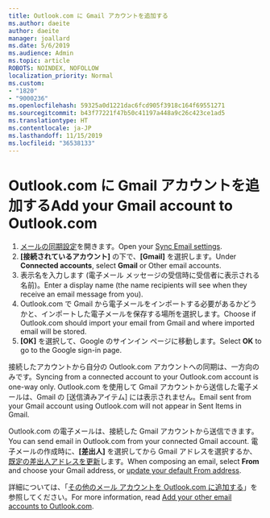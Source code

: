```yaml
---
title: Outlook.com に Gmail アカウントを追加する
ms.author: daeite
author: daeite
manager: joallard
ms.date: 5/6/2019
ms.audience: Admin
ms.topic: article
ROBOTS: NOINDEX, NOFOLLOW
localization_priority: Normal
ms.custom:
- "1820"
- "9000236"
ms.openlocfilehash: 59325a0d1221dac6fcd905f3918c164f69551271
ms.sourcegitcommit: b43f77221f47b50c41197a448a9c26c423ce1ad5
ms.translationtype: HT
ms.contentlocale: ja-JP
ms.lasthandoff: 11/15/2019
ms.locfileid: "36538133"
---
```

# <a name="add-your-gmail-account-to-outlookcom"></a><span data-ttu-id="28e1c-102">Outlook.com に Gmail アカウントを追加する</span><span class="sxs-lookup"><span data-stu-id="28e1c-102">Add your Gmail account to Outlook.com</span></span>

1. <span data-ttu-id="28e1c-103">[メールの同期設定](https://go.microsoft.com/fwlink/?linkid=875264)を開きます。</span><span class="sxs-lookup"><span data-stu-id="28e1c-103">Open your [Sync Email settings](https://go.microsoft.com/fwlink/?linkid=875264).</span></span>
2. <span data-ttu-id="28e1c-104">**[接続されているアカウント]** の下で、**[Gmail]** を選択します。</span><span class="sxs-lookup"><span data-stu-id="28e1c-104">Under **Connected accounts**, select **Gmail** or Other email accounts.</span></span>
3. <span data-ttu-id="28e1c-105">表示名を入力します (電子メール メッセージの受信時に受信者に表示される名前)。</span><span class="sxs-lookup"><span data-stu-id="28e1c-105">Enter a display name (the name recipients will see when they receive an email message from you).</span></span>
4. <span data-ttu-id="28e1c-106">Outlook.com で Gmail から電子メールをインポートする必要があるかどうかと、インポートした電子メールを保存する場所を選択します。</span><span class="sxs-lookup"><span data-stu-id="28e1c-106">Choose if Outlook.com should import your email from Gmail and where imported email will be stored.</span></span>
5. <span data-ttu-id="28e1c-107">**[OK]** を選択して、Google のサインイン ページに移動します。</span><span class="sxs-lookup"><span data-stu-id="28e1c-107">Select **OK** to go to the Google sign-in page.</span></span>

<span data-ttu-id="28e1c-108">接続したアカウントから自分の Outlook.com アカウントへの同期は、一方向のみです。</span><span class="sxs-lookup"><span data-stu-id="28e1c-108">Syncing from a connected account to your Outlook.com account is one-way only.</span></span> <span data-ttu-id="28e1c-109">Outlook.com を使用して Gmail アカウントから送信した電子メールは、Gmail の [送信済みアイテム] には表示されません。</span><span class="sxs-lookup"><span data-stu-id="28e1c-109">Email sent from your Gmail account using Outlook.com will not appear in Sent Items in Gmail.</span></span>

<span data-ttu-id="28e1c-110">Outlook.com の電子メールは、接続した Gmail アカウントから送信できます。</span><span class="sxs-lookup"><span data-stu-id="28e1c-110">You can send email in Outlook.com from your connected Gmail account.</span></span> <span data-ttu-id="28e1c-111">電子メールの作成時に、**[差出人]** を選択してから Gmail アドレスを選択するか、[既定の差出人アドレスを更新](https://go.microsoft.com/fwlink/?linkid=875264)します。</span><span class="sxs-lookup"><span data-stu-id="28e1c-111">When composing an email, select **From** and choose your Gmail address, or [update your default From address](https://go.microsoft.com/fwlink/?linkid=875264).</span></span>

<span data-ttu-id="28e1c-112">詳細については、「[その他のメール アカウントを Outlook.com に追加する](https://support.office.com/article/c5224df4-5885-4e79-91ba-523aa743f0ba?wt.mc_id=Office_Outlook_com_Alchemy)」を参照してください。</span><span class="sxs-lookup"><span data-stu-id="28e1c-112">For more information, read [Add your other email accounts to Outlook.com](https://support.office.com/article/c5224df4-5885-4e79-91ba-523aa743f0ba?wt.mc_id=Office_Outlook_com_Alchemy).</span></span>